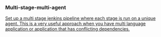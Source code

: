 <h3>Multi-stage-multi-agent</h3>
<u>
<p>Set up a multi stage jenkins pipeline where each stage is run on a unique agent. This is a very useful approach when you have multi language application or application that has conflicting dependencies.</p>

